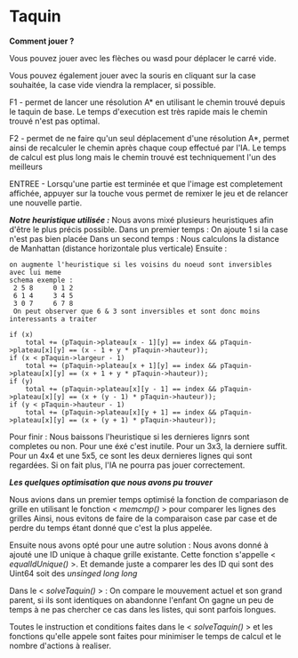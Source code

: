 # Taquin

**Comment jouer ?**

Vous pouvez jouer avec les flèches ou wasd pour déplacer le carré vide.

  Vous pouvez également jouer avec la souris en cliquant sur la case souhaitée, la case vide viendra la remplacer, si possible.

  F1 - permet de lancer une résolution A* en utilisant le chemin trouvé depuis le taquin de base.
       Le temps d'execution est très rapide mais le chemin trouvé n'est pas optimal.

  F2 - permet de ne faire qu'un seul déplacement d'une résolution A*, permet ainsi de recalculer le chemin 
       après chaque coup effectué par l'IA. 
       Le temps de calcul est plus long mais le chemin trouvé est techniquement l'un des meilleurs
       
  ENTREE - Lorsqu'une partie est terminée et que l'image est completement affichée, 
  	   appuyer sur la touche vous permet de remixer le jeu et de relancer une nouvelle partie.

_**Notre heuristique utilisée :**_
  Nous avons mixé plusieurs heuristiques afin d'être le plus précis possible.
  Dans un premier temps : 
      On ajoute 1 si la case n'est pas bien placée
  Dans un second temps :
      Nous calculons la distance de Manhattan (distance horizontale plus verticale)
  Ensuite :
     
	on augmente l'heuristique si les voisins du noeud sont inversibles avec lui meme 
	schema exemple : 
	 2 5 8     0 1 2
	 6 1 4     3 4 5
	 3 0 7     6 7 8
	 On peut observer que 6 & 3 sont inversibles et sont donc moins interessants a traiter

	if (x)
		total += (pTaquin->plateau[x - 1][y] == index && pTaquin->plateau[x][y] == (x - 1 + y * pTaquin->hauteur));
	if (x < pTaquin->largeur - 1)
		total += (pTaquin->plateau[x + 1][y] == index && pTaquin->plateau[x][y] == (x + 1 + y * pTaquin->hauteur));
	if (y)
		total += (pTaquin->plateau[x][y - 1] == index && pTaquin->plateau[x][y] == (x + (y - 1) * pTaquin->hauteur));
	if (y < pTaquin->hauteur - 1)
		total += (pTaquin->plateau[x][y + 1] == index && pTaquin->plateau[x][y] == (x + (y + 1) * pTaquin->hauteur));
          
  Pour finir :
      Nous baissons l'heuristique si les dernieres lignrs sont completes ou non.
      Pour une éxé c'est inutile.
      Pour un 3x3, la derniere suffit.
      Pour un 4x4 et une 5x5, ce sont les deux dernieres lignes qui sont regardées.
      Si on fait plus, l'IA ne pourra pas jouer correctement.


_**Les quelques optimisation que nous avons pu trouver**_

  Nous avions dans un premier temps optimisé la fonction de compariason de grille 
  en utilisant le fonction < *memcmp()* > pour comparer les lignes des grilles
  Ainsi, nous evitons de faire de la comparaison case par case et de perdre du temps étant donné que c'est la plus appelée.
  
  Ensuite nous avons opté pour une autre solution :
  Nous avons donné à ajouté une ID unique à chaque grille existante.
  Cette fonction s'appelle < *equalIdUnique()* >.
  Et demande juste a comparer les des ID qui sont des Uint64 soit des *unsinged long long*
  
  Dans le < *solveTaquin()* > :
    On compare le mouvement actuel et son grand parent, si ils sont identiques on abandonne l'enfant
		On gagne un peu de temps à ne pas chercher ce cas dans les listes, qui sont parfois longues. 
  
  Toutes le instruction et conditions faites dans le < *solveTaquin()* > et les fonctions qu'elle appele 
  sont faites pour minimiser le temps de calcul et le nombre d'actions à realiser.
   
